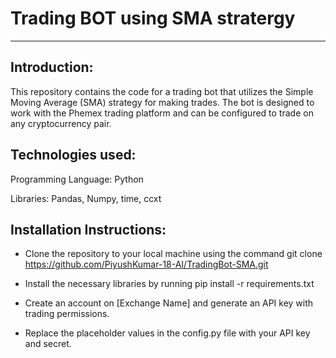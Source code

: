 # Trading BOT using SMA stratergy
*****
## Introduction:

This repository contains the code for a trading bot that utilizes the Simple Moving Average (SMA) strategy for making trades. The bot is designed to work with the Phemex trading platform and can be configured to trade on any cryptocurrency pair.

## Technologies used:

Programming Language: Python

Libraries: Pandas, Numpy, time, ccxt

## Installation Instructions:

* Clone the repository to your local machine using the command git clone https://github.com/PiyushKumar-18-AI/TradingBot-SMA.git

* Install the necessary libraries by running pip install -r requirements.txt

* Create an account on [Exchange Name] and generate an API key with trading permissions.

* Replace the placeholder values in the config.py file with your API key and secret.
